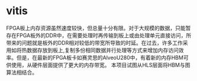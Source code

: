 # vitis
FPGA板上内存资源虽然速度较快，但总量十分有限。对于大规模的数据，只能暂存在FPGA板外的DDR中，在需要处理时再传输到板上或由处理单元直接访问，所带来的问题就是板外的DDR相对较低的带宽所导致的时延。在过去，许多工作采用如将热数据存放到板上,复制多份相同数据并行处理等方式来增加内存访问效率。但是，在最新的FPGA板卡如赛灵思的AlveoU280中，有着新的内存HBM可供使用，从硬件层面提供了更大的内存带宽。
本项目试图从HLS层面将HBM与图算法相结合。
